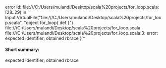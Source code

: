 error id: file:///C:/Users/mulandi/Desktop/scala%20projects/for_loop.scala:[28..29) in Input.VirtualFile("file:///C:/Users/mulandi/Desktop/scala%20projects/for_loop.scala", "object for_loop{
    def 
}")
file:///C:/Users/mulandi/Desktop/scala%20projects/for_loop.scala
file:///C:/Users/mulandi/Desktop/scala%20projects/for_loop.scala:3: error: expected identifier; obtained rbrace
}
^
#### Short summary: 

expected identifier; obtained rbrace